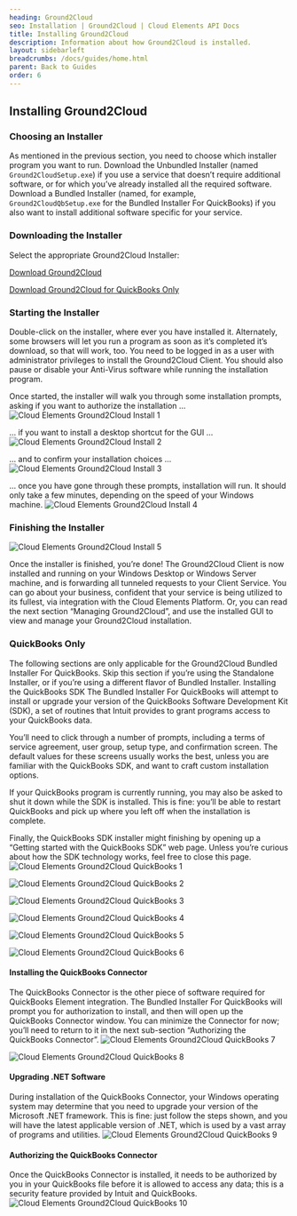 ```yaml
---
heading: Ground2Cloud
seo: Installation | Ground2Cloud | Cloud Elements API Docs
title: Installing Ground2Cloud
description: Information about how Ground2Cloud is installed.
layout: sidebarleft
breadcrumbs: /docs/guides/home.html
parent: Back to Guides
order: 6
---
```


## Installing Ground2Cloud

### Choosing an Installer

As mentioned in the previous section, you need to choose which installer program you want to run. Download the Unbundled Installer (named `Ground2CloudSetup.exe`) if you use a service that doesn’t require additional software, or for which you’ve already installed all the required software. Download a Bundled Installer (named, for example, `Ground2CloudQbSetup.exe` for the Bundled Installer For QuickBooks) if you also want to install additional software specific for your service.

### Downloading the Installer

Select the appropriate Ground2Cloud Installer:

[Download Ground2Cloud](https://github.com/cloud-elements/g2c-releases/releases)

[Download Ground2Cloud for QuickBooks Only](https://github.com/cloud-elements/g2c-releases/releases)

### Starting the Installer

Double-click on the installer, where ever you have installed it. Alternately, some browsers will let you run a program as soon as it’s completed it’s download, so that will work, too. You need to be logged in as a user with administrator privileges to install the Ground2Cloud Client. You should also pause or disable your Anti-Virus software while running the installation program.

Once started, the installer will walk you through some installation prompts, asking if you want to authorize the installation ...
![Cloud Elements Ground2Cloud Install 1](/assets/img/ground2cloud/installing1.png)

… if you want to install a desktop shortcut for the GUI …
![Cloud Elements Ground2Cloud Install 2](/assets/img/ground2cloud/installing2.png)

… and to confirm your installation choices …
![Cloud Elements Ground2Cloud Install 3](/assets/img/ground2cloud/installing3.png)

… once you have gone through these prompts, installation will run. It should only take a few minutes, depending on the speed of your Windows machine.
![Cloud Elements Ground2Cloud Install 4](/assets/img/ground2cloud/installing4.png)

### Finishing the Installer

![Cloud Elements Ground2Cloud Install 5](/assets/img/ground2cloud/installing5.png)

Once the installer is finished, you’re done! The Ground2Cloud Client is now installed and running on your Windows Desktop or Windows Server machine, and is forwarding all tunneled requests to your Client Service. You can go about your business, confident that your service is being utilized to its fullest, via integration with the Cloud Elements Platform. Or, you can read the next section “Managing Ground2Cloud”, and use the installed GUI to view and manage your Ground2Cloud installation.

### QuickBooks Only
The following sections are only applicable for the Ground2Cloud Bundled Installer For QuickBooks. Skip this section if you’re using the Standalone Installer, or if you’re using a different flavor of Bundled Installer.
Installing the QuickBooks SDK
The Bundled Installer For QuickBooks will attempt to install or upgrade your version of the QuickBooks Software Development Kit (SDK), a set of routines that Intuit provides to grant programs access to your QuickBooks data.

You’ll need to click through a number of prompts, including a terms of service agreement, user group, setup type, and confirmation screen. The default values for these screens usually works the best, unless you are familiar with the QuickBooks SDK, and want to craft custom installation options.

If your QuickBooks program is currently running, you may also be asked to shut it down while the SDK is installed. This is fine: you’ll be able to restart QuickBooks and pick up where you left off when the installation is complete.

Finally, the QuickBooks SDK installer might finishing by opening up a “Getting started with the QuickBooks SDK” web page. Unless you’re curious about how the SDK technology works, feel free to close this page.
![Cloud Elements Ground2Cloud QuickBooks 1](/assets/img/ground2cloud/quickbooks1.png)

![Cloud Elements Ground2Cloud QuickBooks 2](/assets/img/ground2cloud/quickbooks2.png)

![Cloud Elements Ground2Cloud QuickBooks 3](/assets/img/ground2cloud/quickbooks3.png)

![Cloud Elements Ground2Cloud QuickBooks 4](/assets/img/ground2cloud/quickbooks4.png)

![Cloud Elements Ground2Cloud QuickBooks 5](/assets/img/ground2cloud/quickbooks5.png)

![Cloud Elements Ground2Cloud QuickBooks 6](/assets/img/ground2cloud/quickbooks6.png)

#### Installing the QuickBooks Connector

The QuickBooks Connector is the other piece of software required for QuickBooks Element integration. The Bundled Installer For QuickBooks will prompt you for authorization to install, and then will open up the QuickBooks Connector window. You can minimize the Connector for now; you’ll need to return to it in the next sub-section “Authorizing the QuickBooks Connector”.
![Cloud Elements Ground2Cloud QuickBooks 7](/assets/img/ground2cloud/quickbooks7.png)

![Cloud Elements Ground2Cloud QuickBooks 8](/assets/img/ground2cloud/quickbooks8.png)

#### Upgrading .NET Software

During installation of the QuickBooks Connector, your Windows operating system may determine that you need to upgrade your version of the Microsoft .NET framework. This is fine: just follow the steps shown, and you will have the latest applicable version of .NET, which is used by a vast array of programs and utilities.
![Cloud Elements Ground2Cloud QuickBooks 9](/assets/img/ground2cloud/quickbooks9.png)

#### Authorizing the QuickBooks Connector

Once the QuickBooks Connector is installed, it needs to be authorized by you in your QuickBooks file before it is allowed to access any data; this is a security feature provided by Intuit and QuickBooks.
![Cloud Elements Ground2Cloud QuickBooks 10](/assets/img/ground2cloud/quickbooks10.png)
